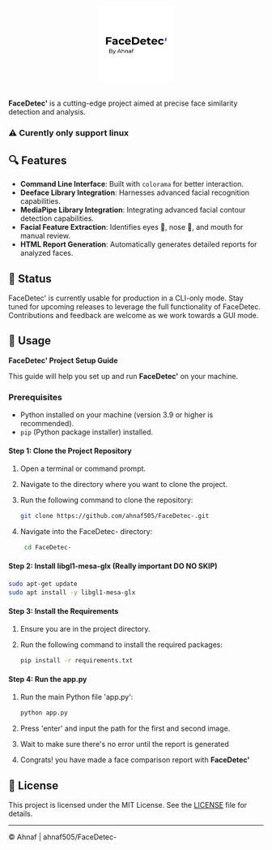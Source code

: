<p align="center">
  <a>
    <img src="src/FaceDetec-logo.png" alt="Logo" width=150 height=150>
  </a>
</p>

## 
**FaceDetec'** is a cutting-edge project aimed at precise face similarity detection and analysis.

### ⚠ Curently only support linux
  

## 🔍 Features

- **Command Line Interface**: Built with `colorama` for better interaction.
- **Deeface Library Integration**: Harnesses advanced facial recognition capabilities.
- **MediaPipe Library Integration**: Integrating advanced facial contour detection capabilities.
- **Facial Feature Extraction**: Identifies eyes 👀, nose 👃, and mouth for manual review.
- **HTML Report Generation**: Automatically generates detailed reports for analyzed faces.

## 🚀 Status

FaceDetec' is currently usable for production in a CLI-only mode. Stay tuned for upcoming releases to leverage the full functionality of FaceDetec. Contributions and feedback are welcome as we work towards a GUI mode.

## 📝 Usage

**FaceDetec' Project Setup Guide**

This guide will help you set up and run **FaceDetec'** on your machine.

### Prerequisites

- Python installed on your machine (version 3.9 or higher is recommended).
- `pip` (Python package installer) installed.

#### Step 1: Clone the Project Repository

1. Open a terminal or command prompt.
2. Navigate to the directory where you want to clone the project.
3. Run the following command to clone the repository:

    ```sh
    git clone https://github.com/ahnaf505/FaceDetec-.git
    ```

4. Navigate into the FaceDetec- directory:

   ```sh
    cd FaceDetec-
    ```

#### Step 2: Install libgl1-mesa-glx (Really important DO NO SKIP)

  ```sh
  sudo apt-get update
  sudo apt install -y libgl1-mesa-glx
   ```

#### Step 3: Install the Requirements

1. Ensure you are in the project directory.
2. Run the following command to install the required packages:

    ```sh
    pip install -r requirements.txt
    ```

#### Step 4: Run the app.py

1. Run the main Python file 'app.py':

    ```sh
    python app.py
    ```

2. Press 'enter' and input the path for the first and second image.
3. Wait to make sure there's no error until the report is generated
4. Congrats! you have made a face comparison report with **FaceDetec'**

## 📄 License

This project is licensed under the MIT License. See the [LICENSE](LICENSE) file for details.

---

© Ahnaf | ahnaf505/FaceDetec-
